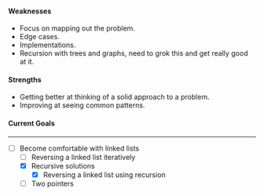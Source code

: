 #### Weaknesses
- Focus on mapping out the problem.
- Edge cases.
- Implementations.
- Recursion with trees and graphs, need to grok this and get really good at it.
#### Strengths
- Getting better at thinking of a solid approach to a problem.
- Improving at seeing common patterns.

#### Current Goals
---
- [ ] Become comfortable with linked lists
	- [ ] Reversing a linked list iteratively
	- [x] Recursive solutions
		- [x] Reversing a linked list using recursion
	- [ ] Two pointers